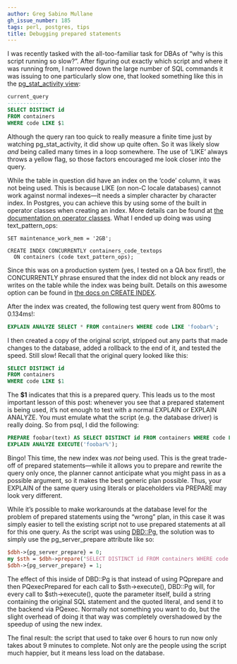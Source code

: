 ```yaml
---
author: Greg Sabino Mullane
gh_issue_number: 185
tags: perl, postgres, tips
title: Debugging prepared statements
---
```




I was recently tasked with the all-too-familiar task for DBAs of “why is this script running so slow?”. After figuring out exactly which script and where it was running from, I narrowed down the large number of SQL commands it was issuing to one particularly slow one, that looked something like this in the [pg_stat_activity view](https://www.postgresql.org/docs/current/static/monitoring-stats.html#MONITORING-STATS-VIEWS):

```sql
current_query 
-------------
SELECT DISTINCT id
FROM containers
WHERE code LIKE $1
```

Although the query ran too quick to really measure a finite time just by watching pg_stat_activity, it did show up quite often. So it was likely slow *and* being called many times in a loop somewhere. The use of ‘LIKE’ always throws a yellow flag, so those factors encouraged me look closer into the query.

While the table in question did have an index on the ‘code’ column, it was not being used. This is because LIKE (on non-C locale databases) cannot work against normal indexes—​it needs a simpler character by character index. In Postgres, you can achieve this by using some of the built in operator classes when creating an index. More details can be found at [the documentation on operator classes](https://www.postgresql.org/docs/current/static/indexes-opclass.html). What I ended up doing was using text_pattern_ops:

```
SET maintenance_work_mem = '2GB';

CREATE INDEX CONCURRENTLY containers_code_textops
  ON containers (code text_pattern_ops);
```

Since this was on a production system (yes, I tested on a QA box first!), the CONCURRENTLY phrase ensured that the index did not block any reads or writes on the table while the index was being built. Details on this awesome option can be found in [the docs on CREATE INDEX](https://www.postgresql.org/docs/8.4/static/sql-createindex.html#SQL-CREATEINDEX-CONCURRENTLY).

After the index was created, the following test query went from 800ms to 0.134ms!:

```sql
EXPLAIN ANALYZE SELECT * FROM containers WHERE code LIKE 'foobar%';
```

I then created a copy of the original script, stripped out any parts that made changes to the database, added a rollback to the end of it, and tested the speed. Still slow! Recall that the original query looked like this:

```sql
SELECT DISTINCT id
FROM containers
WHERE code LIKE $1
```

The **$1** indicates that this is a prepared query. This leads us to the most important lesson of this post: whenever you see that a prepared statement is being used, it’s not enough to test with a normal EXPLAIN or EXPLAIN ANALYZE. You must emulate what the script (e.g. the database driver) is really doing. So from psql, I did the following:

```sql
PREPARE foobar(text) AS SELECT DISTINCT id FROM containers WHERE code LIKE $1;
EXPLAIN ANALYZE EXECUTE('foobar%');
```

Bingo! This time, the new index was *not* being used. This is the great trade-off of prepared statements—​while it allows you to prepare and rewrite the query only once, the planner cannot anticipate what you might pass in as a possible argument, so it makes the best generic plan possible. Thus, your EXPLAIN of the same query using literals or placeholders via PREPARE may look very different.

While it’s possible to make workarounds at the database level for the problem of prepared statements using the “wrong” plan, in this case it was simply easier to tell the existing script not to use prepared statements at all for this one query. As the script was using [DBD::Pg](https://metacpan.org/release/DBD-Pg), the solution was to simply use the pg_server_prepare attribute like so:

```perl
$dbh->{pg_server_prepare} = 0;
my $sth = $dbh->prepare('SELECT DISTINCT id FROM containers WHERE code LIKE ?');
$dbh->{pg_server_prepare} = 1;
```

The effect of this inside of DBD::Pg is that instead of using PQprepare and then PQexecPrepared for each call to $sth->execute(), DBD::Pg will, for every call to $sth->execute(), quote the parameter itself, build a string containing the original SQL statement and the quoted literal, and send it to the backend via PQexec. Normally not something you want to do, but the slight overhead of doing it that way was completely overshadowed by the speedup of using the new index.

The final result: the script that used to take over 6 hours to run now only takes about 9 minutes to complete. Not only are the people using the script much happier, but it means less load on the database.


